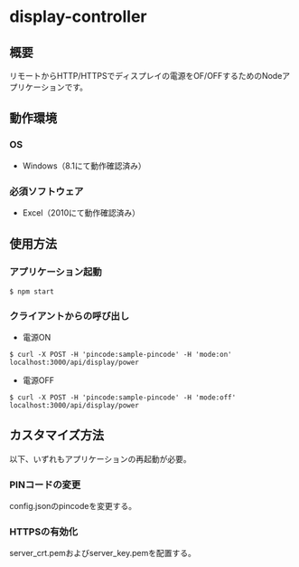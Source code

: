 # display-controller

## 概要

リモートからHTTP/HTTPSでディスプレイの電源をOF/OFFするためのNodeアプリケーションです。

## 動作環境

### OS

* Windows（8.1にて動作確認済み）

### 必須ソフトウェア

* Excel（2010にて動作確認済み）

## 使用方法

### アプリケーション起動

```
$ npm start
```

### クライアントからの呼び出し

* 電源ON
```
$ curl -X POST -H 'pincode:sample-pincode' -H 'mode:on' localhost:3000/api/display/power
```

* 電源OFF
```
$ curl -X POST -H 'pincode:sample-pincode' -H 'mode:off' localhost:3000/api/display/power
```
## カスタマイズ方法

以下、いずれもアプリケーションの再起動が必要。

### PINコードの変更

config.jsonのpincodeを変更する。

### HTTPSの有効化

server_crt.pemおよびserver_key.pemを配置する。
